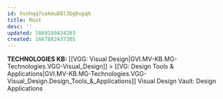 ```yaml
---
id: hsnhqq7oakmu88l3bg6vpqk
title: Root
desc: ''
updated: 1669189434203
created: 1667882437305
---
```

<span class="BreadCrumbTrail Smaller">**TECHNOLOGIES KB:** [[VGG: Visual Design|GVI.MV-KB.MG-Technologies.VGG-Visual_Design]] > [[VG: Design Tools & Applications|GVI.MV-KB.MG-Technologies.VGG-Visual_Design.Design_Tools_&_Applications]]</span>
<span class="TitleLine">
<span class="TitlePreface Smaller">Visual Design Vault:</span>
<span class="Title Smaller">Design Applications</span>
<!-- </span><div class="Divider"></div> -->
<!-- ----------------------------------------------------------------------- -->

